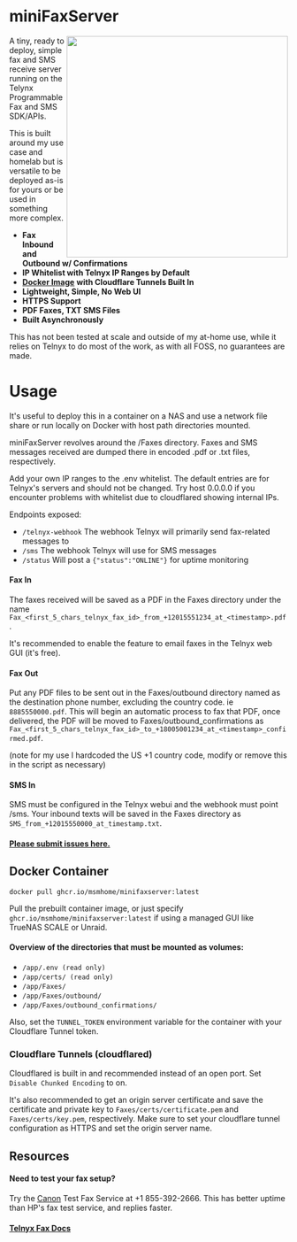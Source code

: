 # miniFaxServer

<img align="right" width="400" height="400" src="https://i.imgur.com/pCU81k6.png">

A tiny, ready to deploy, simple fax and SMS receive server running on the Telynx Programmable Fax and SMS SDK/APIs. 

This is built around my use case and homelab but is versatile to be deployed as-is for yours or be used in something more complex.
*   **Fax Inbound and Outbound w/ Confirmations**
*   **IP Whitelist with Telnyx IP Ranges by Default**
*   [**Docker Image**](https://github.com/msmhome/miniFaxServer/pkgs/container/minifaxserver/253626966?tag=main) **with Cloudflare Tunnels Built In**
*   **Lightweight, Simple, No Web UI**
*   **HTTPS Support**
*   **PDF Faxes, TXT SMS Files**
*   **Built Asynchronously**

This has not been tested at scale and outside of my at-home use, while it relies on Telnyx to do most of the work, as with all FOSS, no guarantees are made.

# Usage

It's useful to deploy this in a container on a NAS and use a network file share or run locally on Docker with host path directories mounted.

miniFaxServer revolves around the /Faxes directory. Faxes and SMS messages received are dumped there in encoded .pdf or .txt files, respectively. 

Add your own IP ranges to the .env whitelist. The default entries are for Telnyx's servers and should not be changed. Try host 0.0.0.0 if you encounter problems with whitelist due to cloudflared showing internal IPs. 

Endpoints exposed:
*   `/telnyx-webhook` The webhook Telnyx will primarily send fax-related messages to 
*   `/sms` The webhook Telnyx will use for SMS messages
*   `/status` Will post a `{"status":"ONLINE"}` for uptime monitoring

#### Fax In
The faxes received will be saved as a PDF in the Faxes directory under the name `Fax_<first_5_chars_telnyx_fax_id>_from_+12015551234_at_<timestamp>.pdf`.

It's recommended to enable the feature to email faxes in the Telnyx web GUI (it's free).

#### Fax Out
Put any PDF files to be sent out in the Faxes/outbound directory named as the destination phone number, excluding the country code. ie `8885550000.pdf`. This will begin an automatic process to fax that PDF, once delivered, the PDF will be moved to Faxes/outbound\_confirmations as `Fax_<first_5_chars_telnyx_fax_id>_to_+18005001234_at_<timestamp>_confirmed.pdf`.

(note for my use I hardcoded the US +1 country code, modify or remove this in the script as necessary)

#### SMS In
SMS must be configured in the Telnyx webui and the webhook must point /sms. Your inbound texts will be saved in the Faxes directory as `SMS_from_+12015550000_at_timestamp.txt`.

#### [Please submit issues here.](https://github.com/msmhome/miniFaxServer/issues)

## Docker Container

`docker pull ghcr.io/msmhome/minifaxserver:latest`

Pull the prebuilt container image, or just specify `ghcr.io/msmhome/minifaxserver:latest` if using a managed GUI like TrueNAS SCALE or Unraid.

#### Overview of the directories that must be mounted as volumes:

*   `/app/.env (read only)`
*   `/app/certs/ (read only)`
*   `/app/Faxes/`
*   `/app/Faxes/outbound/`
*   `/app/Faxes/outbound_confirmations/`

Also, set the `TUNNEL_TOKEN` environment variable for the container with your Cloudflare Tunnel token.  

### Cloudflare Tunnels (cloudflared)

Cloudflared is built in and recommended instead of an open port. Set `Disable Chunked Encoding` to on. 

It's also recommended to get an origin server certificate and save the certificate and private key to `Faxes/certs/certificate.pem` and `Faxes/certs/key.pem`, respectively. Make sure to set your cloudflare tunnel configuration as HTTPS and set the origin server name.  

## Resources

#### Need to test your fax setup?

Try the [Canon](https://community.usa.canon.com/t5/Desktop-Inkjet-Printers/G7020-FAX/m-p/295192/highlight/true#M17767) Test Fax Service at +1 855-392-2666. This has better uptime than HP's fax test service, and replies faster.

#### [Telnyx Fax Docs](https://developers.telnyx.com/docs/programmable-fax/get-started)
